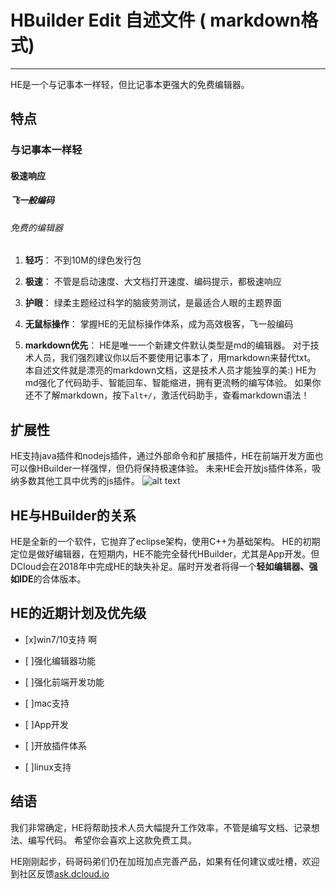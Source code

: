 # HBuilder Edit 自述文件 ( markdown格式)
********************************************

HE是一个与记事本一样轻，但比记事本更强大的免费编辑器。

## 特点

### 与记事本一样轻

#### 极速响应

##### 飞一般编码

###### 免费的编辑器

1. **轻巧**：
    不到10M的绿色发行包
	
2. **极速**：
    不管是启动速度、大文档打开速度、编码提示，都极速响应
	
3. **护眼**：
    绿柔主题经过科学的脑疲劳测试，是最适合人眼的主题界面
	
4. **无鼠标操作**：
    掌握HE的无鼠标操作体系，成为高效极客，飞一般编码
		
5. **markdown优先**：
    HE是唯一一个新建文件默认类型是md的编辑器。
    对于技术人员，我们强烈建议你以后不要使用记事本了，用markdown来替代txt。
    本自述文件就是漂亮的markdown文档，这是技术人员才能独享的美:)
    HE为md强化了代码助手、智能回车、智能缩进，拥有更流畅的编写体验。
    如果你还不了解markdown，按下`alt+/`，激活代码助手，查看markdown语法！

## 扩展性
HE支持java插件和nodejs插件，通过外部命令和扩展插件，HE在前端开发方面也可以像HBuilder一样强悍，但仍将保持极速体验。
未来HE会开放js插件体系，吸纳多数其他工具中优秀的js插件。
![alt text](/path/to/img "OP")

## HE与HBuilder的关系
HE是全新的一个软件，它抛弃了eclipse架构，使用C++为基础架构。
HE的初期定位是做好编辑器，在短期内，HE不能完全替代HBuilder，尤其是App开发。但DCloud会在2018年中完成HE的缺失补足。届时开发者将得一个**轻如编辑器、强如IDE**的合体版本。

## HE的近期计划及优先级
- [x]win7/10支持
啊

- [ ]强化编辑器功能
- [ ]强化前端开发功能
- [ ]mac支持
- [ ]App开发
- [ ]开放插件体系
- [ ]linux支持

## 结语
我们非常确定，HE将帮助技术人员大幅提升工作效率，不管是编写文档、记录想法、编写代码。
希望你会喜欢上这款免费工具。

HE刚刚起步，码哥码弟们仍在加班加点完善产品，如果有任何建议或吐槽，欢迎到社区反馈[ask.dcloud.io](http://ask.dcloud.net.cn/)
